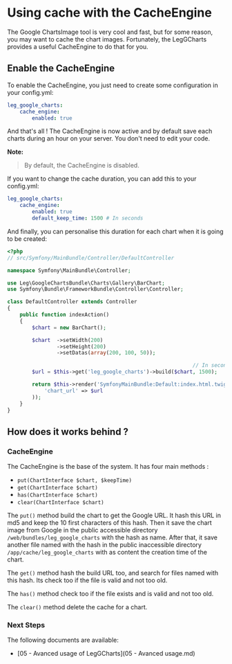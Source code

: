 Using cache with the CacheEngine
================================

The Google ChartsImage tool is very cool and fast, but for some reason, you may
want to cache the chart images. Fortunately, the LegGCharts provides
a useful CacheEngine to do that for you.

## Enable the CacheEngine

To enable the CacheEngine, you just need to create some configuration in your
config.yml:

``` yml
leg_google_charts:
    cache_engine:
        enabled: true
```

And that's all ! The CacheEngine is now active and by default save each charts
during an hour on your server. You don't need to edit your code.

**Note:**
> By default, the CacheEngine is disabled.

If you want to change the cache duration, you can add this to your config.yml:

``` yml
leg_google_charts:
    cache_engine:
        enabled: true
        default_keep_time: 1500 # In seconds
```

And finally, you can personalise this duration for each chart when it is going
to be created:

``` php
<?php
// src/Symfony/MainBundle/Controller/DefaultController

namespace Symfony\MainBundle\Controller;

use Leg\GoogleChartsBundle\Charts\Gallery\BarChart;
use Symfony\Bundle\FrameworkBundle\Controller\Controller;

class DefaultController extends Controller
{
    public function indexAction()
    {
    	$chart = new BarChart();

    	$chart	->setWidth(200)
		    	->setHeight(200)
		    	->setDatas(array(200, 100, 50));

    														// In seconds
    	$url = $this->get('leg_google_charts')->build($chart, 1500);

        return $this->render('SymfonyMainBundle:Default:index.html.twig', array(
        	'chart_url' => $url
        ));
    }
}
```

## How does it works behind ?

### CacheEngine

The CacheEngine is the base of the system. It has four main methods :

- `put(ChartInterface $chart, $keepTime)`
- `get(ChartInterface $chart)`
- `has(ChartInterface $chart)`
- `clear(ChartInterface $chart)`

The `put()` method build the chart to get the Google URL. It hash this URL in md5
and keep the 10 first characters of this hash. Then it save the chart image from
Google in the public accessible directory `/web/bundles/leg_google_charts` with
the hash as name. After that, it save another file named with the hash in the
public inaccessible directory `/app/cache/leg_google_charts` with as content
the creation time of the chart.

The `get()` method hash the build URL too, and search for files named with this
hash. Its check too if the file is valid and not too old.

The `has()` method check too if the file exists and is valid and not too old.

The `clear()` method delete the cache for a chart.

### Next Steps

The following documents are available:

- [05 - Avanced usage of LegGCharts](05 - Avanced usage.md)